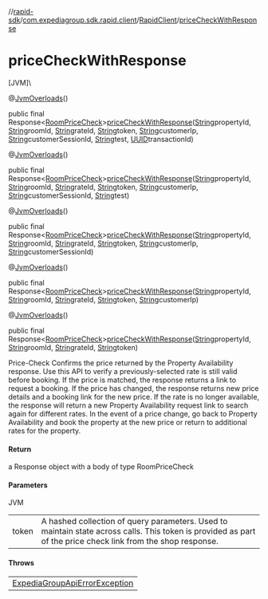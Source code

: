 //[rapid-sdk](../../../index.md)/[com.expediagroup.sdk.rapid.client](../index.md)/[RapidClient](index.md)/[priceCheckWithResponse](price-check-with-response.md)

# priceCheckWithResponse

[JVM]\

@[JvmOverloads](https://kotlinlang.org/api/latest/jvm/stdlib/kotlin.jvm/-jvm-overloads/index.html)()

public final Response&lt;[RoomPriceCheck](../../com.expediagroup.sdk.rapid.models/-room-price-check/index.md)&gt;[priceCheckWithResponse](price-check-with-response.md)([String](https://docs.oracle.com/javase/8/docs/api/java/lang/String.html)propertyId, [String](https://docs.oracle.com/javase/8/docs/api/java/lang/String.html)roomId, [String](https://docs.oracle.com/javase/8/docs/api/java/lang/String.html)rateId, [String](https://docs.oracle.com/javase/8/docs/api/java/lang/String.html)token, [String](https://docs.oracle.com/javase/8/docs/api/java/lang/String.html)customerIp, [String](https://docs.oracle.com/javase/8/docs/api/java/lang/String.html)customerSessionId, [String](https://docs.oracle.com/javase/8/docs/api/java/lang/String.html)test, [UUID](https://docs.oracle.com/javase/8/docs/api/java/util/UUID.html)transactionId)

@[JvmOverloads](https://kotlinlang.org/api/latest/jvm/stdlib/kotlin.jvm/-jvm-overloads/index.html)()

public final Response&lt;[RoomPriceCheck](../../com.expediagroup.sdk.rapid.models/-room-price-check/index.md)&gt;[priceCheckWithResponse](price-check-with-response.md)([String](https://docs.oracle.com/javase/8/docs/api/java/lang/String.html)propertyId, [String](https://docs.oracle.com/javase/8/docs/api/java/lang/String.html)roomId, [String](https://docs.oracle.com/javase/8/docs/api/java/lang/String.html)rateId, [String](https://docs.oracle.com/javase/8/docs/api/java/lang/String.html)token, [String](https://docs.oracle.com/javase/8/docs/api/java/lang/String.html)customerIp, [String](https://docs.oracle.com/javase/8/docs/api/java/lang/String.html)customerSessionId, [String](https://docs.oracle.com/javase/8/docs/api/java/lang/String.html)test)

@[JvmOverloads](https://kotlinlang.org/api/latest/jvm/stdlib/kotlin.jvm/-jvm-overloads/index.html)()

public final Response&lt;[RoomPriceCheck](../../com.expediagroup.sdk.rapid.models/-room-price-check/index.md)&gt;[priceCheckWithResponse](price-check-with-response.md)([String](https://docs.oracle.com/javase/8/docs/api/java/lang/String.html)propertyId, [String](https://docs.oracle.com/javase/8/docs/api/java/lang/String.html)roomId, [String](https://docs.oracle.com/javase/8/docs/api/java/lang/String.html)rateId, [String](https://docs.oracle.com/javase/8/docs/api/java/lang/String.html)token, [String](https://docs.oracle.com/javase/8/docs/api/java/lang/String.html)customerIp, [String](https://docs.oracle.com/javase/8/docs/api/java/lang/String.html)customerSessionId)

@[JvmOverloads](https://kotlinlang.org/api/latest/jvm/stdlib/kotlin.jvm/-jvm-overloads/index.html)()

public final Response&lt;[RoomPriceCheck](../../com.expediagroup.sdk.rapid.models/-room-price-check/index.md)&gt;[priceCheckWithResponse](price-check-with-response.md)([String](https://docs.oracle.com/javase/8/docs/api/java/lang/String.html)propertyId, [String](https://docs.oracle.com/javase/8/docs/api/java/lang/String.html)roomId, [String](https://docs.oracle.com/javase/8/docs/api/java/lang/String.html)rateId, [String](https://docs.oracle.com/javase/8/docs/api/java/lang/String.html)token, [String](https://docs.oracle.com/javase/8/docs/api/java/lang/String.html)customerIp)

@[JvmOverloads](https://kotlinlang.org/api/latest/jvm/stdlib/kotlin.jvm/-jvm-overloads/index.html)()

public final Response&lt;[RoomPriceCheck](../../com.expediagroup.sdk.rapid.models/-room-price-check/index.md)&gt;[priceCheckWithResponse](price-check-with-response.md)([String](https://docs.oracle.com/javase/8/docs/api/java/lang/String.html)propertyId, [String](https://docs.oracle.com/javase/8/docs/api/java/lang/String.html)roomId, [String](https://docs.oracle.com/javase/8/docs/api/java/lang/String.html)rateId, [String](https://docs.oracle.com/javase/8/docs/api/java/lang/String.html)token)

Price-Check Confirms the price returned by the Property Availability response. Use this API to verify a previously-selected rate is still valid before booking. If the price is matched, the response returns a link to request a booking. If the price has changed, the response returns new price details and a booking link for the new price. If the rate is no longer available, the response will return a new Property Availability request link to search again for different rates. In the event of a price change, go back to Property Availability and book the property at the new price or return to additional rates for the property.

#### Return

a Response object with a body of type RoomPriceCheck

#### Parameters

JVM

| | |
|---|---|
| token | A hashed collection of query parameters. Used to maintain state across calls. This token is provided as part of the price check link from the shop response. |

#### Throws

| |
|---|
| [ExpediaGroupApiErrorException](../../com.expediagroup.sdk.rapid.models.exception/-expedia-group-api-error-exception/index.md) |
